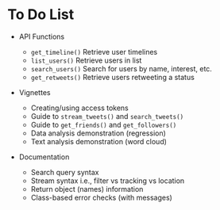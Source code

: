 # To Do List

- API Functions
  - `get_timeline()` Retrieve user timelines
  - `list_users()` Retrieve users in list
  - `search_users()` Search for users by name, interest, etc.
  - `get_retweets()` Retrieve users retweeting a status

- Vignettes
  - Creating/using access tokens
  - Guide to `stream_tweets()` and `search_tweets()`
  - Guide to `get_friends()` and `get_followers()`
  - Data analysis demonstration (regression)
  - Text analysis demonstration (word cloud)

- Documentation
  - Search query syntax
  - Stream syntax i.e., filter vs tracking vs location
  - Return object (names) information
  - Class-based error checks (with messages)


